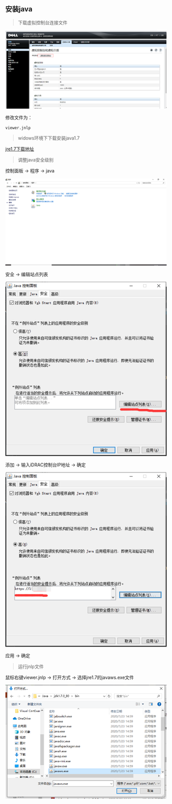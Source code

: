 ## 安装java

> 下载虚拟控制台连接文件

![](./images/iDRAC_jnlp.jpg)

修改文件为：

    viewer.jnlp

> widows环境下下载安装java1.7

[jre1.7下载地址](https://download.oracle.com/otn/java/jdk/7u80-b15/jre-7u80-windows-x64.exe)

> 调整java安全级别

控制面板 -> 程序 -> java
    
![](./images/iDRAC_control_java.jpg)

安全 -> 编辑站点列表

![](./images/iDRAC_java_edict_sites.jpg)

添加 -> 输入iDRAC控制台IP地址 -> 确定

![](./images/iDRAC_add_site.jpg)

应用 -> 确定

> 运行jnlp文件

鼠标右键viewer.jnlp -> 打开方式 -> 选择jre1.7的javaws.exe文件

![](./images/iDRAC_open_jnlp.jpg)
    